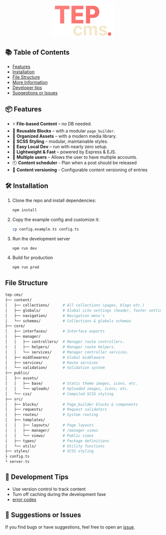 <p align="center">
  <img width="200" draggable="false" src="./.github/docs/tep-cms.png" alt="TEP CMS Logo"/>
</p>


## 📚 Table of Contents

- [Features](#features)
- [Installation](#installation)
- [File Structure](#file-structure)
- [More Information](#content-templates)
- [Developer tips](#tips)
- [Suggestions or Issues](#contribute)


<h2 id="features">📦 Features</h2>

- ⚡ **File-based Content** – no DB needed.
- 🧱 **Reusable Blocks** – with a modular `page_builder`.
- 📁 **Organized Assets** – with a modern media library.
- 🎨 **SCSS Styling** – modular, maintainable styles.
- 🧪 **Easy Local Dev** – run with nearly zero setup.
- 🚀 **Lightweight & Fast** – powered by Express & EJS.
- 👥 **Multiple users** – Allows the user to have multiple accounts.
- 🕙 **Content scheduler** - Plan when a post should be released
- 🔖 **Content versioning** - Configurable content versioning of entries

<h2 id="installation">🛠 Installation</h2>

1. Clone the repo and install dependencies:
   ```bash
   npm install
    ```
2. Copy the example config and customize it:
    ```bash
    cp config.example.ts config.ts
    ```
3. Run the development server
    ```bash
    npm run dev
    ```
4. Build for production
    ```bash
    npm run prod
    ```


<h2 id="file-structure">File Structure</h2>

```bash
tep-cms/
├── content/
│   ├── collections/      # All collections (pages, blogs etc.)
│   ├── globals/          # Global site settings (header, footer settings etc.)
│   ├── navigation/       # Navigation menu's
│   └── schemas/          # Collections & globals schemas
├── core/
│   ├── interfaces/       # Interface exports
│   ├── manager/
│   │   ├── controllers/  # Manager route controllers.
│   │   ├── helpers/      # Manager route helpers.
│   │   └── services/     # Manager controller services.
│   ├── middlewares/      # Global middleware
│   ├── services/         # Route services
│   └── validation/       # Validation system
├── public/
│   ├── assets/
│   │   ├── base/         # Static theme images, icons, etc.
│   │   └── uploads/      # Uploaded images, icons, etc.
│   └── css/              # Compiled SCSS styling
├── src/
│   ├── blocks/           # Page_builder blocks & components
│   ├── requests/         # Request validators
│   ├── routes/           # System routing
│   ├── templates/
│   │   ├── layouts/      # Page layouts
│   │   ├── manager/      # /manager views
│   │   └── views/        # Public views
│   ├── types/            # Package definitions
│   └── utils/            # Utility functions
├── styles/               # SCSS styling
├ config.ts
└ server.ts
```

<h2 id="tips">🧪 Development Tips</h2>

- Use version control to track content
- Turn off caching during the development fase
- [error codes](.github/docs/error-codes.md)

<h2 id="contribute">🙋 Suggestions or Issues</h2>

If you find bugs or have suggestions, feel free to open an [issue](https://github.com/JirzyKerklaan/tep-cms/issues/new).


